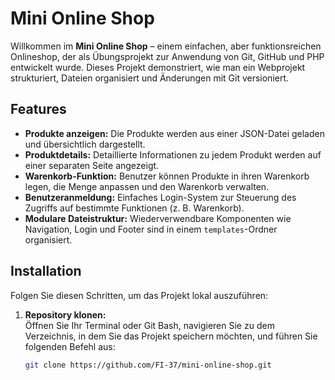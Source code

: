 # Mini Online Shop

Willkommen im **Mini Online Shop** – einem einfachen, aber funktionsreichen Onlineshop, der als Übungsprojekt zur Anwendung von Git, GitHub und PHP entwickelt wurde. Dieses Projekt demonstriert, wie man ein Webprojekt strukturiert, Dateien organisiert und Änderungen mit Git versioniert.

## Features

- **Produkte anzeigen:** Die Produkte werden aus einer JSON-Datei geladen und übersichtlich dargestellt.
- **Produktdetails:** Detaillierte Informationen zu jedem Produkt werden auf einer separaten Seite angezeigt.
- **Warenkorb-Funktion:** Benutzer können Produkte in ihren Warenkorb legen, die Menge anpassen und den Warenkorb verwalten.
- **Benutzeranmeldung:** Einfaches Login-System zur Steuerung des Zugriffs auf bestimmte Funktionen (z. B. Warenkorb).
- **Modulare Dateistruktur:** Wiederverwendbare Komponenten wie Navigation, Login und Footer sind in einem `templates`-Ordner organisiert.

## Installation

Folgen Sie diesen Schritten, um das Projekt lokal auszuführen:

1. **Repository klonen:**  
   Öffnen Sie Ihr Terminal oder Git Bash, navigieren Sie zu dem Verzeichnis, in dem Sie das Projekt speichern möchten, und führen Sie folgenden Befehl aus:
   ```bash
   git clone https://github.com/FI-37/mini-online-shop.git

